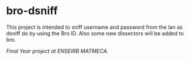 # bro-dsniff
This project is intended to sniff username and password from the lan as dsniff do by using the Bro ID.
Also some new dissectors will be added to bro.


*Final Year project at ENSEIRB MATMECA.*
